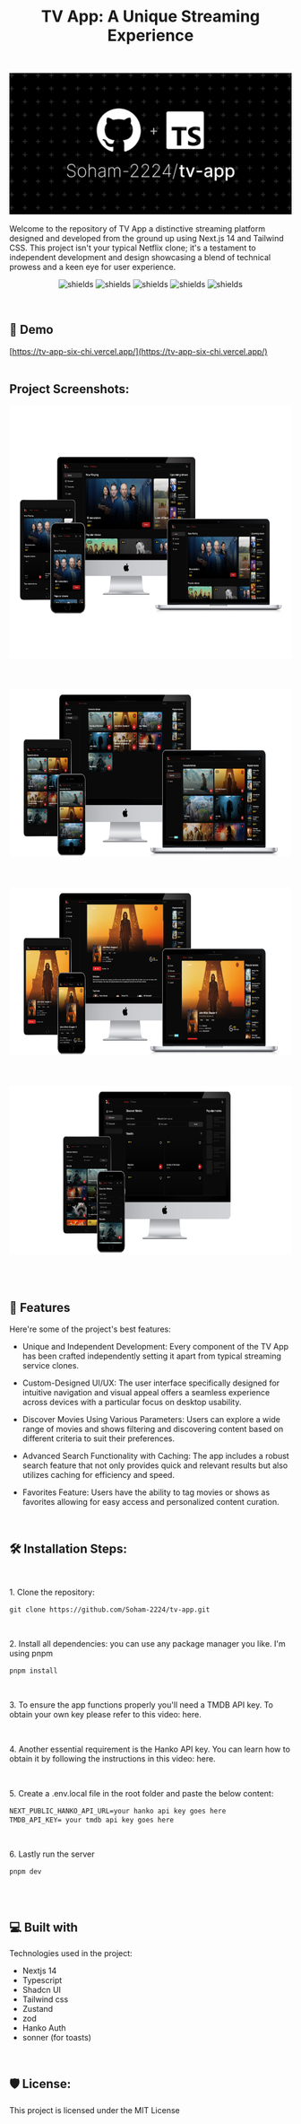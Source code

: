 <h1 align="center" id="title">TV App: A Unique Streaming Experience</h1>
<br>
<p align="center"><img src="https://raw.githubusercontent.com/Soham-2224/tv-app/main/screenshots/tv-app-socialify.webp" alt="project-image"></p>

<p id="description">Welcome to the repository of TV App a distinctive streaming platform designed and developed from the ground up using Next.js 14 and Tailwind CSS. This project isn't your typical Netflix clone; it's a testament to independent development and design showcasing a blend of technical prowess and a keen eye for user experience.</p>

<p align="center"><img src="https://img.shields.io/badge/NEXTJS-14-000000" alt="shields"> <img src="https://img.shields.io/badge/TYPESCRIPT-0375B6" alt="shields"> <img src="https://img.shields.io/badge/SHADCN-000000" alt="shields"> <img src="https://img.shields.io/badge/HANKOAUTH-F42D4A" alt="shields"> <img src="https://img.shields.io/badge/TAILWIND_CSS-38BDF8" alt="shields"></p>
<br>
<h2>🚀 Demo</h2>

[https://tv-app-six-chi.vercel.app/](https://tv-app-six-chi.vercel.app/)
<br><br>
<h2>Project Screenshots:</h2>

<img src="https://raw.githubusercontent.com/Soham-2224/tv-app/main/screenshots/home_page.jpg" alt="project-screenshot" width="700" height="450/">
<br><br><br><br>
<img src="https://raw.githubusercontent.com/Soham-2224/tv-app/main/screenshots/favourite_page.png" alt="project-screenshot" width="700" height="300/">
<br><br><br><br>
<img src="https://raw.githubusercontent.com/Soham-2224/tv-app/main/screenshots/movie-details.png" alt="project-screenshot" width="700" height="300/">
<br><br><br><br>
<img src="https://raw.githubusercontent.com/Soham-2224/tv-app/main/screenshots/discover.png" alt="project-screenshot" width="700" height="300/">
<br><br><br><br>
  
  
<h2>🧐 Features</h2>

Here're some of the project's best features:

*   Unique and Independent Development: Every component of the TV App has been crafted independently setting it apart from typical streaming service clones.

*   Custom-Designed UI/UX: The user interface specifically designed for intuitive navigation and visual appeal offers a seamless experience across devices with a particular focus on desktop usability.
*   Discover Movies Using Various Parameters: Users can explore a wide range of movies and shows filtering and discovering content based on different criteria to suit their preferences.
*   Advanced Search Functionality with Caching: The app includes a robust search feature that not only provides quick and relevant results but also utilizes caching for efficiency and speed.
*   Favorites Feature: Users have the ability to tag movies or shows as favorites allowing for easy access and personalized content curation.
<br>

<h2>🛠️ Installation Steps:</h2>
<br>
<p>1. Clone the repository:</p>

```
git clone https://github.com/Soham-2224/tv-app.git
```
<br>
<p>2. Install all dependencies: you can use any package manager you like. I'm using pnpm</p>

```
pnpm install
```
<br>
<p>3. To ensure the app functions properly you'll need a TMDB API key. To obtain your own key please refer to this video: here.</p>
<br>
<p>4. Another essential requirement is the Hanko API key. You can learn how to obtain it by following the instructions in this video: here.</p>
<br>
<p>5. Create a .env.local file in the root folder and paste the below content:</p>

```
NEXT_PUBLIC_HANKO_API_URL=your hanko api key goes here
TMDB_API_KEY= your tmdb api key goes here
```
<br>
<p>6. Lastly run the server</p>

```
pnpm dev
```
<br><br>
  
  
<h2>💻 Built with</h2>

Technologies used in the project:

*   Nextjs 14
*   Typescript
*   Shadcn UI
*   Tailwind css
*   Zustand
*   zod
*   Hanko Auth
*   sonner (for toasts)

<br>
<h2>🛡️ License:</h2>

This project is licensed under the MIT License
<br><br>
